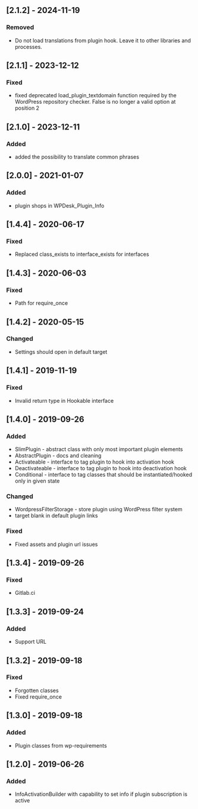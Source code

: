 ## [2.1.2] - 2024-11-19
### Removed
- Do not load translations from plugin hook. Leave it to other libraries and processes.

## [2.1.1] - 2023-12-12
### Fixed
- fixed deprecated load_plugin_textdomain function required by the WordPress repository checker. False is no longer a valid option at position 2  

## [2.1.0] - 2023-12-11
### Added
- added the possibility to translate common phrases

## [2.0.0] - 2021-01-07
### Added
- plugin shops in WPDesk_Plugin_Info

## [1.4.4] - 2020-06-17
### Fixed
- Replaced class_exists to interface_exists for interfaces

## [1.4.3] - 2020-06-03
### Fixed
- Path for require_once

## [1.4.2] - 2020-05-15
### Changed
- Settings should open in default target

## [1.4.1] - 2019-11-19
### Fixed
- Invalid return type in Hookable interface

## [1.4.0] - 2019-09-26
### Added
- SlimPlugin - abstract class with only most important plugin elements
- AbstractPlugin - docs and cleaning
- Activateable - interface to tag plugin to hook into activation hook
- Deactivateable - interface to tag plugin to hook into deactivation hook
- Conditional - interface to tag classes that should be instantiated/hooked only in given state
### Changed
- WordpressFilterStorage - store plugin using WordPress filter system
- target blank in default plugin links
### Fixed
- Fixed assets and plugin url issues

## [1.3.4] - 2019-09-26
### Fixed
- Gitlab.ci

## [1.3.3] - 2019-09-24
### Added
- Support URL

## [1.3.2] - 2019-09-18
### Fixed
- Forgotten classes
- Fixed require_once

## [1.3.0] - 2019-09-18
### Added
- Plugin classes from wp-requirements

## [1.2.0] - 2019-06-26
### Added
- InfoActivationBuilder with capability to set info if plugin subscription is active
